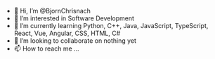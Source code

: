 - 👋 Hi, I’m @BjornChrisnach
- 👀 I’m interested in Software Development
- 🌱 I’m currently learning Python, C++, Java, JavaScript, TypeScript, React, Vue, Angular, CSS, HTML, C#
- 💞️ I’m looking to collaborate on nothing yet
- 📫 How to reach me ...

<!---
BjornChrisnach/BjornChrisnach is a ✨ special ✨ repository because its `README.md` (this file) appears on your GitHub profile.
You can click the Preview link to take a look at your changes.
--->
